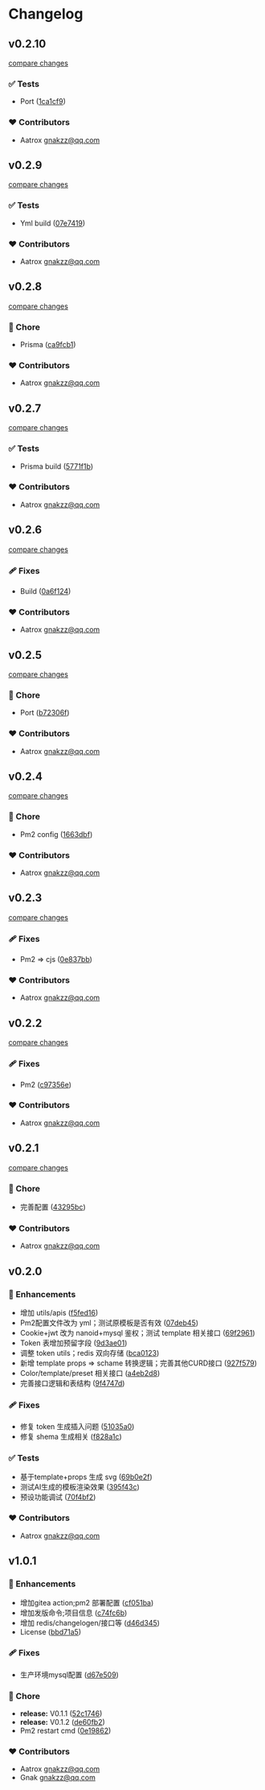 # Changelog


## v0.2.10

[compare changes](https://github.com/aatrooox/imgx-nitro/compare/v0.2.9...v0.2.10)

### ✅ Tests

- Port ([1ca1cf9](https://github.com/aatrooox/imgx-nitro/commit/1ca1cf9))

### ❤️ Contributors

- Aatrox <gnakzz@qq.com>

## v0.2.9

[compare changes](https://github.com/aatrooox/imgx-nitro/compare/v0.2.8...v0.2.9)

### ✅ Tests

- Yml build ([07e7419](https://github.com/aatrooox/imgx-nitro/commit/07e7419))

### ❤️ Contributors

- Aatrox <gnakzz@qq.com>

## v0.2.8

[compare changes](https://github.com/aatrooox/imgx-nitro/compare/v0.2.7...v0.2.8)

### 🏡 Chore

- Prisma ([ca9fcb1](https://github.com/aatrooox/imgx-nitro/commit/ca9fcb1))

### ❤️ Contributors

- Aatrox <gnakzz@qq.com>

## v0.2.7

[compare changes](https://github.com/aatrooox/imgx-nitro/compare/v0.2.6...v0.2.7)

### ✅ Tests

- Prisma build ([5771f1b](https://github.com/aatrooox/imgx-nitro/commit/5771f1b))

### ❤️ Contributors

- Aatrox <gnakzz@qq.com>

## v0.2.6

[compare changes](https://github.com/aatrooox/imgx-nitro/compare/v0.2.5...v0.2.6)

### 🩹 Fixes

- Build ([0a6f124](https://github.com/aatrooox/imgx-nitro/commit/0a6f124))

### ❤️ Contributors

- Aatrox <gnakzz@qq.com>

## v0.2.5

[compare changes](https://github.com/aatrooox/imgx-nitro/compare/v0.2.4...v0.2.5)

### 🏡 Chore

- Port ([b72306f](https://github.com/aatrooox/imgx-nitro/commit/b72306f))

### ❤️ Contributors

- Aatrox <gnakzz@qq.com>

## v0.2.4

[compare changes](https://github.com/aatrooox/imgx-nitro/compare/v0.2.3...v0.2.4)

### 🏡 Chore

- Pm2 config ([1663dbf](https://github.com/aatrooox/imgx-nitro/commit/1663dbf))

### ❤️ Contributors

- Aatrox <gnakzz@qq.com>

## v0.2.3

[compare changes](https://github.com/aatrooox/imgx-nitro/compare/v0.2.2...v0.2.3)

### 🩹 Fixes

- Pm2 => cjs ([0e837bb](https://github.com/aatrooox/imgx-nitro/commit/0e837bb))

### ❤️ Contributors

- Aatrox <gnakzz@qq.com>

## v0.2.2

[compare changes](https://github.com/aatrooox/imgx-nitro/compare/v0.2.1...v0.2.2)

### 🩹 Fixes

- Pm2 ([c97356e](https://github.com/aatrooox/imgx-nitro/commit/c97356e))

### ❤️ Contributors

- Aatrox <gnakzz@qq.com>

## v0.2.1

[compare changes](https://github.com/aatrooox/imgx-nitro/compare/v0.2.0...v0.2.1)

### 🏡 Chore

- 完善配置 ([43295bc](https://github.com/aatrooox/imgx-nitro/commit/43295bc))

### ❤️ Contributors

- Aatrox <gnakzz@qq.com>

## v0.2.0


### 🚀 Enhancements

- 增加 utils/apis ([f5fed16](https://github.com/aatrooox/imgx-nitro/commit/f5fed16))
- Pm2配置文件改为 yml；测试原模板是否有效 ([07deb45](https://github.com/aatrooox/imgx-nitro/commit/07deb45))
- Cookie+jwt 改为 nanoid+mysql 鉴权；测试 template 相关接口 ([69f2961](https://github.com/aatrooox/imgx-nitro/commit/69f2961))
- Token 表增加预留字段 ([9d3ae01](https://github.com/aatrooox/imgx-nitro/commit/9d3ae01))
- 调整 token utils；redis 双向存储 ([bca0123](https://github.com/aatrooox/imgx-nitro/commit/bca0123))
- 新增 template props => schame 转换逻辑；完善其他CURD接口 ([927f579](https://github.com/aatrooox/imgx-nitro/commit/927f579))
- Color/template/preset 相关接口 ([a4eb2d8](https://github.com/aatrooox/imgx-nitro/commit/a4eb2d8))
- 完善接口逻辑和表结构 ([9f4747d](https://github.com/aatrooox/imgx-nitro/commit/9f4747d))

### 🩹 Fixes

- 修复 token 生成插入问题 ([51035a0](https://github.com/aatrooox/imgx-nitro/commit/51035a0))
- 修复 shema 生成相关 ([f828a1c](https://github.com/aatrooox/imgx-nitro/commit/f828a1c))

### ✅ Tests

- 基于template+props 生成 svg ([69b0e2f](https://github.com/aatrooox/imgx-nitro/commit/69b0e2f))
- 测试AI生成的模板渲染效果 ([395f43c](https://github.com/aatrooox/imgx-nitro/commit/395f43c))
- 预设功能调试 ([70f4bf2](https://github.com/aatrooox/imgx-nitro/commit/70f4bf2))

### ❤️ Contributors

- Aatrox <gnakzz@qq.com>

## v1.0.1


### 🚀 Enhancements

- 增加gitea action;pm2 部署配置 ([cf051ba](https://github.com/aatrooox/nitro-server-quickstart/commit/cf051ba))
- 增加发版命令;项目信息 ([c74fc6b](https://github.com/aatrooox/nitro-server-quickstart/commit/c74fc6b))
- 增加 redis/changelogen/接口等 ([d46d345](https://github.com/aatrooox/nitro-server-quickstart/commit/d46d345))
- License ([bbd71a5](https://github.com/aatrooox/nitro-server-quickstart/commit/bbd71a5))

### 🩹 Fixes

- 生产环境mysql配置 ([d67e509](https://github.com/aatrooox/nitro-server-quickstart/commit/d67e509))

### 🏡 Chore

- **release:** V0.1.1 ([52c1746](https://github.com/aatrooox/nitro-server-quickstart/commit/52c1746))
- **release:** V0.1.2 ([de60fb2](https://github.com/aatrooox/nitro-server-quickstart/commit/de60fb2))
- Pm2 restart cmd ([0e19862](https://github.com/aatrooox/nitro-server-quickstart/commit/0e19862))

### ❤️ Contributors

- Aatrox <gnakzz@qq.com>
- Gnak <gnakzz@qq.com>

